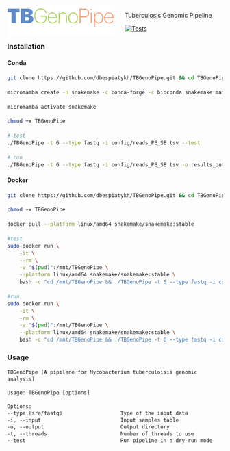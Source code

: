<img align ="left" src=logo.svg width=250px style="padding-right: 25px; padding-top: 0x;">

Tuberculosis Genomic Pipeline

[![Tests](https://github.com/dbespiatykh/TBGenoPipe/actions/workflows/main.yml/badge.svg)](https://github.com/dbespiatykh/TBGenoPipe/actions/workflows/main.yml)

### Installation

#### Conda

```bash
git clone https://github.com/dbespiatykh/TBGenoPipe.git && cd TBGenoPipe

micromamba create -n snakemake -c conda-forge -c bioconda snakemake mamba

micromamba activate snakemake

chmod +x TBGenoPipe

# test
./TBGenoPipe -t 6 --type fastq -i config/reads_PE_SE.tsv --test

# run
./TBGenoPipe -t 6 --type fastq -i config/reads_PE_SE.tsv -o results_output
```

#### Docker

```bash
git clone https://github.com/dbespiatykh/TBGenoPipe.git && cd TBGenoPipe

chmod +x TBGenoPipe

docker pull --platform linux/amd64 snakemake/snakemake:stable

#test
sudo docker run \
	-it \
	--rm \
	-v "$(pwd)":/mnt/TBGenoPipe \
	--platform linux/amd64 snakemake/snakemake:stable \
	bash -c "cd /mnt/TBGenoPipe && ./TBGenoPipe -t 6 --type fastq -i config/reads_PE_SE.tsv --test"

#run
sudo docker run \
	-it \
	-rm \
	-v "$(pwd)":/mnt/TBGenoPipe \
	--platform linux/amd64 snakemake/snakemake:stable \
	bash -c "cd /mnt/TBGenoPipe && ./TBGenoPipe -t 6 --type fastq -i config/reads_PE_SE.tsv -o results_output"
```

### Usage

```
TBGenoPipe (A pipilene for Mycobacterium tuberculoisis genomic analysis)

Usage: TBGenoPipe [options]

Options:
--type [sra/fastq]                   Type of the input data
-i, --input                          Input samples table
-o, --output                         Output directory
-t, --threads                        Number of threads to use
--test                               Run pipeline in a dry-run mode
```
